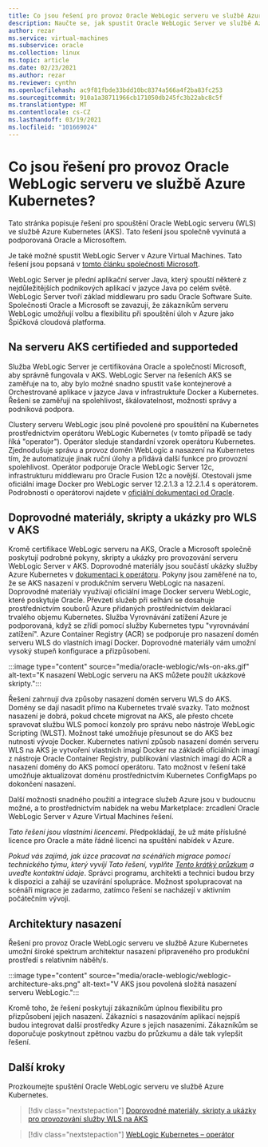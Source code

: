 ```yaml
---
title: Co jsou řešení pro provoz Oracle WebLogic serveru ve službě Azure Kubernetes
description: Naučte se, jak spustit Oracle WebLogic Server ve službě Azure Kubernetes.
author: rezar
ms.service: virtual-machines
ms.subservice: oracle
ms.collection: linux
ms.topic: article
ms.date: 02/23/2021
ms.author: rezar
ms.reviewer: cynthn
ms.openlocfilehash: ac9f81fbde33bdd10bc8374a566a4f2ba83fc253
ms.sourcegitcommit: 910a1a38711966cb171050db245fc3b22abc8c5f
ms.translationtype: MT
ms.contentlocale: cs-CZ
ms.lasthandoff: 03/19/2021
ms.locfileid: "101669024"
---
```

# <a name="what-are-solutions-for-running-oracle-weblogic-server-on-the-azure-kubernetes-service"></a>Co jsou řešení pro provoz Oracle WebLogic serveru ve službě Azure Kubernetes?

Tato stránka popisuje řešení pro spouštění Oracle WebLogic serveru (WLS) ve službě Azure Kubernetes (AKS). Tato řešení jsou společně vyvinutá a podporovaná Oracle a Microsoftem.

Je také možné spustit WebLogic Server v Azure Virtual Machines. Tato řešení jsou popsaná v [tomto článku společnosti Microsoft](./oracle-weblogic.md).

WebLogic Server je přední aplikační server Java, který spouští některé z nejdůležitějších podnikových aplikací v jazyce Java po celém světě. WebLogic Server tvoří základ middlewaru pro sadu Oracle Software Suite. Společnosti Oracle a Microsoft se zavazují, že zákazníkům serveru WebLogic umožňují volbu a flexibilitu při spouštění úloh v Azure jako Špičková cloudová platforma.

## <a name="wls-on-aks-certified-and-supported"></a>Na serveru AKS certifieded and supporteded
Služba WebLogic Server je certifikována Oracle a společností Microsoft, aby správně fungovala v AKS. WebLogic Server na řešeních AKS se zaměřuje na to, aby bylo možné snadno spustit vaše kontejnerové a Orchestrované aplikace v jazyce Java v infrastruktuře Docker a Kubernetes. Řešení se zaměřují na spolehlivost, škálovatelnost, možnosti správy a podniková podpora.

Clustery serveru WebLogic jsou plně povolené pro spouštění na Kubernetes prostřednictvím operátoru WebLogic Kubernetes (v tomto případě se tady říká "operator"). Operátor sleduje standardní vzorek operátoru Kubernetes. Zjednodušuje správu a provoz domén WebLogic a nasazení na Kubernetes tím, že automatizuje jinak ruční úlohy a přidává další funkce pro provozní spolehlivost. Operátor podporuje Oracle WebLogic Server 12c, infrastrukturu middlewaru pro Oracle Fusion 12c a novější. Otestovali jsme oficiální image Docker pro WebLogic server 12.2.1.3 a 12.2.1.4 s operátorem. Podrobnosti o operátorovi najdete v [oficiální dokumentaci od Oracle](https://oracle.github.io/weblogic-kubernetes-operator/).

## <a name="guidance-scripts-and-samples-for-wls-on-aks"></a>Doprovodné materiály, skripty a ukázky pro WLS v AKS
Kromě certifikace WebLogic serveru na AKS, Oracle a Microsoft společně poskytují podrobné pokyny, skripty a ukázky pro provozování serveru WebLogic Server v AKS. Doprovodné materiály jsou součástí ukázky služby Azure Kubernetes v [dokumentaci k operátoru](https://oracle.github.io/weblogic-kubernetes-operator/samples/simple/azure-kubernetes-service/). Pokyny jsou zaměřené na to, že se AKS nasazení v produkčním serveru WebLogic na nasazení. Doprovodné materiály využívají oficiální image Docker serveru WebLogic, které poskytuje Oracle. Převzetí služeb při selhání se dosahuje prostřednictvím souborů Azure přidaných prostřednictvím deklarací trvalého objemu Kubernetes. Služba Vyrovnávání zatížení Azure je podporovaná, když se zřídí pomocí služby Kubernetes typu "vyrovnávání zatížení". Azure Container Registry (ACR) se podporuje pro nasazení domén serveru WLS do vlastních imagí Docker. Doprovodné materiály vám umožní vysoký stupeň konfigurace a přizpůsobení.

:::image type="content" source="media/oracle-weblogic/wls-on-aks.gif" alt-text="K nasazení WebLogic serveru na AKS můžete použít ukázkové skripty.":::

Řešení zahrnují dva způsoby nasazení domén serveru WLS do AKS. Domény se dají nasadit přímo na Kubernetes trvalé svazky. Tato možnost nasazení je dobrá, pokud chcete migrovat na AKS, ale přesto chcete spravovat službu WLS pomocí konzoly pro správu nebo nástroje WebLogic Scripting (WLST). Možnost také umožňuje přesunout se do AKS bez nutnosti vývoje Docker. Kubernetes nativní způsob nasazení domén serveru WLS na AKS je vytvoření vlastních imagí Docker na základě oficiálních imagí z nástroje Oracle Container Registry, publikování vlastních imagí do ACR a nasazení domény do AKS pomocí operátoru. Tato možnost v řešení také umožňuje aktualizovat doménu prostřednictvím Kubernetes ConfigMaps po dokončení nasazení.

Další možnosti snadného použití a integrace služeb Azure jsou v budoucnu možné, a to prostřednictvím nabídek na webu Marketplace: zrcadlení Oracle WebLogic Server v Azure Virtual Machines řešení.

_Tato řešení jsou vlastními licencemi_. Předpokládají, že už máte příslušné licence pro Oracle a máte řádně licenci na spuštění nabídek v Azure.

_Pokud vás zajímá, jak úzce pracovat na scénářích migrace pomocí technického týmu, který vyvíjí Tato řešení, vyplňte [Tento krátký průzkum](https://aka.ms/wls-on-azure-survey) a uveďte kontaktní údaje_. Správci programu, architekti a technici budou brzy k dispozici a zahájí se uzavírání spolupráce. Možnost spolupracovat na scénáři migrace je zadarmo, zatímco řešení se nacházejí v aktivním počátečním vývoji.

## <a name="deployment-architectures"></a>Architektury nasazení

Řešení pro provoz Oracle WebLogic serveru ve službě Azure Kubernetes umožní široké spektrum architektur nasazení připraveného pro produkční prostředí s relativním náběh/s.

:::image type="content" source="media/oracle-weblogic/weblogic-architecture-aks.png" alt-text="V AKS jsou povolená složitá nasazení serveru WebLogic.":::

Kromě toho, že řešení poskytují zákazníkům úplnou flexibilitu pro přizpůsobení jejich nasazení. Zákazníci s nasazováním aplikací nejspíš budou integrovat další prostředky Azure s jejich nasazeními. Zákazníkům se doporučuje poskytnout zpětnou vazbu do průzkumu a dále tak vylepšit řešení.

## <a name="next-steps"></a>Další kroky

Prozkoumejte spuštění Oracle WebLogic serveru ve službě Azure Kubernetes.

> [!div class="nextstepaction"]
> [Doprovodné materiály, skripty a ukázky pro provozování služby WLS na AKS](https://oracle.github.io/weblogic-kubernetes-operator/samples/simple/azure-kubernetes-service/)

> [!div class="nextstepaction"]
> [WebLogic Kubernetes – operátor](https://oracle.github.io/weblogic-kubernetes-operator/)
